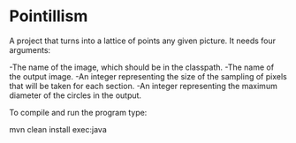 Pointillism
===========

A project that turns into a lattice of points any given picture. It needs four arguments: 

-The name of the image, which should be in the classpath.
-The name of the output image.
-An integer representing the size of the sampling of pixels that will be taken for each section.
-An integer representing the maximum diameter of the circles in the output.

To compile and run the program type:

mvn clean install exec:java
